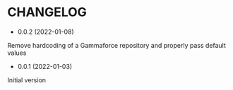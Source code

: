 # CHANGELOG

* 0.0.2 (2022-01-08)

Remove hardcoding of a Gammaforce repository and properly pass default values

* 0.0.1 (2022-01-03)

Initial version
